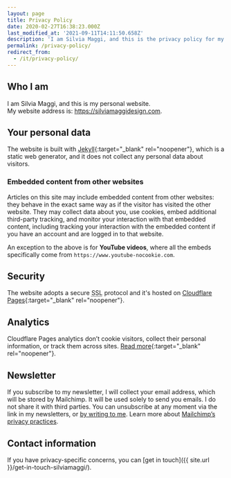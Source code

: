 ```yaml
---
layout: page
title: Privacy Policy
date: 2020-02-27T16:38:23.000Z
last_modified_at: '2021-09-11T14:11:50.658Z'
description: 'I am Silvia Maggi, and this is the privacy policy for my website. By default, the website does not collect any personal data about visitors.'
permalink: /privacy-policy/
redirect_from:
  - /it/privacy-policy/
---
```

<h2 class="display-6">Who I am</h2>

<p>I am Silvia Maggi, and this is my personal website. 
<br>
My website address is: <a href="https://silviamaggidesign.com/">https://silviamaggidesign.com</a>.
</p>

<h2 class="display-6">Your personal data</h2>

The website is built with [Jekyll](https://jekyllrb.com/){:target="_blank" rel="noopener"}, which is a static web generator, and it does not collect any personal data about visitors.

### Embedded content from other websites

Articles on this site may include embedded content from other websites: they behave in the exact same way as if the visitor has visited the other website. They may collect data about you, use cookies, embed additional third-party tracking, and monitor your interaction with that embedded content, including tracking your interaction with the embedded content if you have an account and are logged in to that website.

An exception to the above is for **YouTube videos**, where all the embeds specifically come from `https://www.youtube-nocookie.com`.

<h2 class="display-6">Security</h2>

The website adopts a secure <abbr title="Secure Sockets Layer">SSL</abbr> protocol and it's hosted on [Cloudflare Pages](https://pages.cloudflare.com/){:target="_blank" rel="noopener"}.

<h2 class="display-6">Analytics</h2>

Cloudflare Pages analytics don’t cookie visitors, collect their personal information, or track them across sites. [Read more](https://www.cloudflare.com/web-analytics/){:target="_blank" rel="noopener"}.

<h2 class="display-6" id="newsletter-privacy">Newsletter</h2>

If you subscribe to my newsletter, I will collect your email address, which will be stored by Mailchimp. It will be used solely to send you emails. I do not share it with third parties. You can unsubscribe at any moment via the link in my newsletters, or <a href="mailto:contacts@silviamaggidesign.com" title="Email me">by writing to me</a>. Learn more about <a href="https://mailchimp.com/legal/" target="_blank" rel="noopener">Mailchimp’s privacy practices</a>.

<h2 class="display-6">Contact information</h2>

If you have privacy-specific concerns, you can [get in touch]({{ site.url }}/get-in-touch-silviamaggi/).
